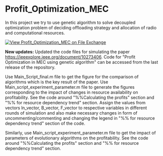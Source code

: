 # Profit_Optimization_MEC

In this project we try to use genetic algorithm to solve decoupled optimization problem of deciding offloading strategy and allocation of radio and computational resources. 

[![View Profit_Optimization_MEC on File Exchange](https://www.mathworks.com/matlabcentral/images/matlab-file-exchange.svg)](https://www.mathworks.com/matlabcentral/fileexchange/95648-profit_optimization_mec)

**New updates:**
Updated the code files for simulating the paper https://ieeexplore.ieee.org/document/10273406. 
Code for "Profit Optimization in MEC using genetic algorithm" can be accessed from the last release of the repository.

Use Main_Script_final.m file  to get the figure for the comparison of algorithms which is the key result of the paper.
Use Main_script_experiment_parameter.m file to generate the figures corresponding to the impact of changes in resource availability on profitability. See the code around "%%Calculating the profits" section and "%% for resource dependency trend" section. Assign the values from vectors ln_vector, B_vector, F_vector to respective variables in different rounds of simulation and also make necessary changes in form of uncommenting/commenting and changing the legend in "%% for resource dependency trend" section of the code.  

Similarly, use Main_script_experiment_parameter.m file  to get the impact of parameters of evolutionary algorithms on the profitability. See the code around "%%Calculating the profits" section and "%% for resource dependency trend" section.

